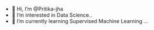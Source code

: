 - 👋 Hi, I’m @Pritika-jha
- 👀 I’m interested in Data Science..
- 🌱 I’m currently learning Supervised Machine Learning ...



<!---
Pritika-jha/Pritika-jha is a ✨ special ✨ repository because its `README.md` (this file) appears on your GitHub profile.
You can click the Preview link to take a look at your changes.
--->
